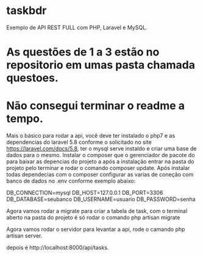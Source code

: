# taskbdr
Exemplo de API REST FULL com PHP, Laravel e MySQL.

# As questões de 1 a 3 estão no repositorio em umas pasta chamada questoes.

# Não consegui terminar o readme a tempo.

Mais o básico para rodar a api, você deve ter instalado o php7 e as dependencias do laravel 5.8 conforme o solicitado no site https://laravel.com/docs/5.8, ter o mysql serve instaldo e criar uma base de dados para o mesmo.
Instalar o composer que o gerenciador de pacote do para baixar as depencias do projeto a após a instalação entrar na pasta do projeto pelo terminar e rodar o comando composer update.
Após instalar todas dependecias com o composer configurar as varias de coneção com banco de dados no .env conforme exemplo abaixo:

DB_CONNECTION=mysql
DB_HOST=127.0.0.1
DB_PORT=3306
DB_DATABASE=seubanco
DB_USERNAME=usuario
DB_PASSWORD=senha

Agora vamos rodar a migrate para criar a tabela de task, com o terminal aberto na pasta do projeto é só rodar o comando php artisan migrate

Agora vamos rodar o servidor para levantar a api, rode o camando php artisan server.

depois é http://localhost:8000/api/tasks.

